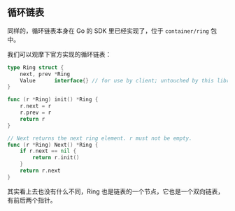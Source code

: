 ## 循环链表

同样的，循环链表本身在 Go 的 SDK 里已经实现了，位于 `container/ring` 包中。

我们可以观摩下官方实现的循环链表：

```go
type Ring struct {
	next, prev *Ring
	Value      interface{} // for use by client; untouched by this library
}

func (r *Ring) init() *Ring {
	r.next = r
	r.prev = r
	return r
}

// Next returns the next ring element. r must not be empty.
func (r *Ring) Next() *Ring {
	if r.next == nil {
		return r.init()
	}
	return r.next
}
```

其实看上去也没有什么不同，Ring 也是链表的一个节点，它也是一个双向链表，有前后两个指针。